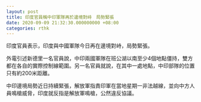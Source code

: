 ```yaml
---
layout: post
title: 印度官員稱中印軍隊再於邊境對峙　局勢緊張
date: 2020-09-09 21:32:30.000000000 +08:00
categories: rthk
---
```


印度官員表示，印度與中國軍隊今日再在邊境對峙，局勢緊張。

外電引述新德里一名官員說，中印兩國軍隊在班公湖以南至少4個地點僵持，雙方都在各自的實際控制線範圍。另一名官員就說，在其中一處地點，中印部隊的位置只有約200米距離。

中印邊境局勢近日持續緊張，解放軍指責印軍在當地星期一非法越線，並向中方人員鳴槍威脅，印度就反指是解放軍鳴槍，公然違反協議。

